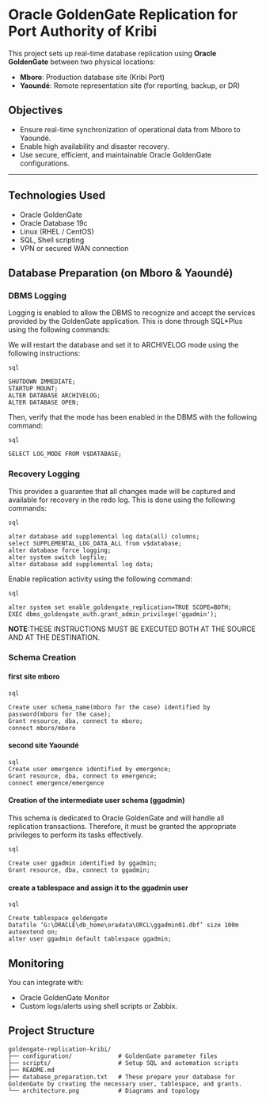 # Oracle GoldenGate Replication for Port Authority of Kribi

This project sets up real-time database replication using **Oracle GoldenGate** between two physical locations:
- **Mboro**: Production database site (Kribi Port)
- **Yaoundé**: Remote representation site (for reporting, backup, or DR)

## Objectives

- Ensure real-time synchronization of operational data from Mboro to Yaoundé.
- Enable high availability and disaster recovery.
- Use secure, efficient, and maintainable Oracle GoldenGate configurations.

---
## Technologies Used

- Oracle GoldenGate
- Oracle Database 19c
- Linux (RHEL / CentOS)
- SQL, Shell scripting
- VPN or secured WAN connection

## Database Preparation (on Mboro & Yaoundé)

### DBMS Logging

Logging is enabled to allow the DBMS to recognize and accept the services provided by the GoldenGate application.
This is done through SQL*Plus using the following commands:

We will restart the database and set it to ARCHIVELOG mode using the following instructions:

```
sql

SHUTDOWN IMMEDIATE;
STARTUP MOUNT;
ALTER DATABASE ARCHIVELOG;
ALTER DATABASE OPEN;
```
Then, verify that the mode has been enabled in the DBMS with the following command:
```
sql

SELECT LOG_MODE FROM V$DATABASE;
```
### Recovery Logging
This provides a guarantee that all changes made will be captured and available for recovery in the redo log.
This is done using the following commands:
```
sql

alter database add supplemental log data(all) columns;
select SUPPLEMENTAL_LOG_DATA_ALL from v$database;
alter database force logging;
alter system switch logfile;
alter database add supplemental log data;
```
Enable replication activity using the following command:
```
sql

alter system set enable_goldengate_replication=TRUE SCOPE=BOTH;
EXEC dbms_goldengate_auth.grant_admin_privilege('ggadmin');
```
<b>NOTE</b>:THESE INSTRUCTIONS MUST BE EXECUTED BOTH AT THE SOURCE AND AT THE DESTINATION.

### Schema Creation
#### first site mboro
```
sql

Create user schema_name(mboro for the case) identified by password(mboro for the case);
Grant resource, dba, connect to mboro;
connect mboro/mboro
```
#### second site Yaoundé
```
sql
Create user emergence identified by emergence;
Grant resource, dba, connect to emergence;
connect emergence/emergence
```
#### Creation of the intermediate user schema (ggadmin)
This schema is dedicated to Oracle GoldenGate and will handle all replication transactions. Therefore, it must be granted the appropriate privileges to perform its tasks effectively.
```
sql

Create user ggadmin identified by ggadmin;
Grant resource, dba, connect to ggadmin;
```
#### create a tablespace and assign it to the ggadmin user
```
sql

Create tablespace goldengate 
Datafile ‘G:\ORACLE\db_home\oradata\ORCL\ggadmin01.dbf’ size 100m
autoextend on;
alter user ggadmin default tablespace ggadmin;
```

## Monitoring
You can integrate with:
- Oracle GoldenGate Monitor
- Custom logs/alerts using shell scripts or Zabbix.



## Project Structure

```text
goldengate-replication-kribi/
├── configuration/             # GoldenGate parameter files
├── scripts/                   # Setup SQL and automation scripts
├── README.md
├── database_preparation.txt   # These prepare your database for GoldenGate by creating the necessary user, tablespace, and grants.           
└── architecture.png           # Diagrams and topology
